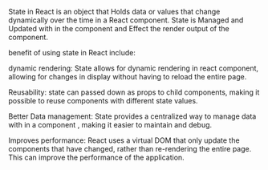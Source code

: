 State in React is an object that Holds data or values that change dynamically over the time in a React  component.
State is Managed and Updated with in the component and Effect the render output of the component.

benefit of using state in React include:

dynamic rendering: State allows for dynamic rendering in react component, allowing for changes in display without having 
to reload the entire  page.

Reusability: state can passed down as props  to child components, making it possible to reuse components  with different 
state values.

Better Data management: State provides a centralized way to manage data with in  a component , making it easier to 
maintain and debug.

Improves performance: React  uses a virtual DOM that only update the components that have changed, rather than 
re-rendering  the entire page. This can improve the performance of the application.